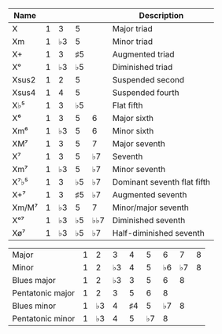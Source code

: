 

| Name |  |  |  |  | Description |
| - | - | - | - | - | - |
| X | 1 | 3 | 5 |  | Major triad |
| Xm | 1 | ♭3 | 5 |  | Minor triad |
| X+ | 1 | 3 | ♯5 |  | Augmented triad |
| Xᵒ | 1 | ♭3 | ♭5 |  | Diminished triad |
| Xsus2 | 1 | 2 | 5 |  | Suspended second |
| Xsus4 | 1 | 4 | 5 |  | Suspended fourth |
| X♭⁵ | 1 | 3 | ♭5 |  | Flat fifth |
| X⁶ | 1 | 3 | 5 | 6 | Major sixth |
| Xm⁶ | 1 | ♭3 | 5 | 6 | Minor sixth |
| XM⁷ | 1 | 3 | 5 | 7 | Major seventh |
| X⁷ | 1 | 3 | 5 | ♭7 | Seventh |
| Xm⁷ | 1 | ♭3 | 5 | ♭7 | Minor seventh |
| X⁷♭⁵ | 1 | 3 | ♭5 | ♭7 | Dominant seventh flat fifth |
| X+⁷ | 1 | 3 | ♯5 | ♭7 | Augmented seventh |
| Xm/M⁷ | 1 | ♭3 | 5 | 7 | Minor/major seventh |
| Xᵒ⁷ | 1 | ♭3 | ♭5 | ♭♭7 | Diminished seventh |
| Xø⁷ | 1 | ♭3 | ♭5 | ♭7 | Half-diminished seventh |


|  |  |  |  |  |  |  |  |  |
| - | - | - | - | - | - | - | - | - |
| Major | 1 | 2 | 3 | 4 | 5 | 6 | 7 | 8 |
| Minor | 1 | 2 | ♭3 | 4 | 5 | ♭6 | ♭7 | 8 |
| Blues major | 1 | 2 | ♭3 | 3 | 5 | 6 | 8 |  |
| Pentatonic major | 1 | 2 | 3 | 5 | 6 | 8 |  |  |
| Blues minor | 1 | ♭3 | 4 | ♯4 | 5 | ♭7 | 8 |  |
| Pentatonic minor | 1 | ♭3 | 4 | 5 | ♭7 | 8 |  |  |
